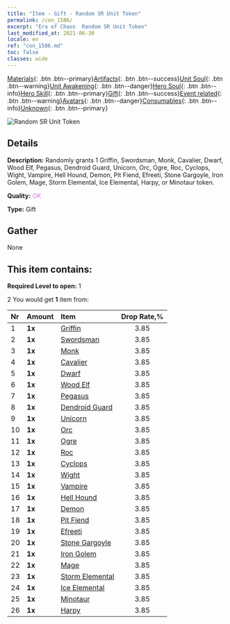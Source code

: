 ```yaml
---
title: "Item - Gift - Random SR Unit Token"
permalink: /con_1586/
excerpt: "Era of Chaos  Random SR Unit Token"
last_modified_at: 2021-06-30
locale: en
ref: "con_1586.md"
toc: false
classes: wide
---
```

 [Materials](/Items/){: .btn .btn--primary}[Artifacts](/Items/Artifacts/){: .btn .btn--success}[Unit Soul](/Items/UnitSoul/){: .btn .btn--warning}[Unit Awakening](/Items/UnitAwakening/){: .btn .btn--danger}[Hero Soul](/Items/HeroSoul/){: .btn .btn--info}[Hero Skill](/Items/HeroSkill/){: .btn .btn--primary}[Gift](/Items/Gift/){: .btn .btn--success}[Event related](/Items/Events/){: .btn .btn--warning}[Avatars](/Items/Avatars/){: .btn .btn--danger}[Consumables](/Items/Consumables/){: .btn .btn--info}[Unknown](/Items/Unknown/){: .btn .btn--primary}

 ![Random SR Unit Token](/images/t/i_907181.png)

## Details
 **Description:** Randomly grants 1 Griffin, Swordsman, Monk, Cavalier, Dwarf, Wood Elf, Pegasus, Dendroid Guard, Unicorn, Orc, Ogre, Roc, Cyclops, Wight, Vampire, Hell Hound, Demon, Pit Fiend, Efreeti, Stone Gargoyle, Iron Golem, Mage, Storm Elemental, Ice Elemental, Harpy, or Minotaur token.

 **Quality:** <span style="color: #DA70D6">OK</span>

 **Type:** Gift

## Gather

  None

## This item contains:

 **Required Level to open:** 1

 2 You would get **1** item  from:

  | Nr | Amount |     Item    | Drop Rate,% |
  |:---|:-------|:------------|:---------:|
  | 1 |  **1x** | [Griffin](/Items/unt_192/) | 3.85 | 
  | 2 |  **1x** | [Swordsman](/Items/unt_193/) | 3.85 | 
  | 3 |  **1x** | [Monk](/Items/unt_194/) | 3.85 | 
  | 4 |  **1x** | [Cavalier ](/Items/unt_195/) | 3.85 | 
  | 5 |  **1x** | [Dwarf](/Items/unt_200/) | 3.85 | 
  | 6 |  **1x** | [Wood Elf](/Items/unt_201/) | 3.85 | 
  | 7 |  **1x** | [Pegasus](/Items/unt_202/) | 3.85 | 
  | 8 |  **1x** | [Dendroid Guard](/Items/unt_203/) | 3.85 | 
  | 9 |  **1x** | [Unicorn](/Items/unt_204/) | 3.85 | 
  | 10 |  **1x** | [Orc](/Items/unt_219/) | 3.85 | 
  | 11 |  **1x** | [Ogre](/Items/unt_220/) | 3.85 | 
  | 12 |  **1x** | [Roc](/Items/unt_221/) | 3.85 | 
  | 13 |  **1x** | [Cyclops](/Items/unt_222/) | 3.85 | 
  | 14 |  **1x** | [Wight](/Items/unt_210/) | 3.85 | 
  | 15 |  **1x** | [Vampire](/Items/unt_211/) | 3.85 | 
  | 16 |  **1x** | [Hell Hound](/Items/unt_228/) | 3.85 | 
  | 17 |  **1x** | [Demon](/Items/unt_229/) | 3.85 | 
  | 18 |  **1x** | [Pit Fiend](/Items/unt_230/) | 3.85 | 
  | 19 |  **1x** | [Efreeti](/Items/unt_231/) | 3.85 | 
  | 20 |  **1x** | [Stone Gargoyle](/Items/unt_236/) | 3.85 | 
  | 21 |  **1x** | [Iron Golem](/Items/unt_237/) | 3.85 | 
  | 22 |  **1x** | [Mage](/Items/unt_238/) | 3.85 | 
  | 23 |  **1x** | [Storm Elemental](/Items/unt_263/) | 3.85 | 
  | 24 |  **1x** | [Ice Elemental](/Items/unt_264/) | 3.85 | 
  | 25 |  **1x** | [Minotaur](/Items/unt_248/) | 3.85 | 
  | 26 |  **1x** | [Harpy](/Items/unt_245/) | 3.85 | 
